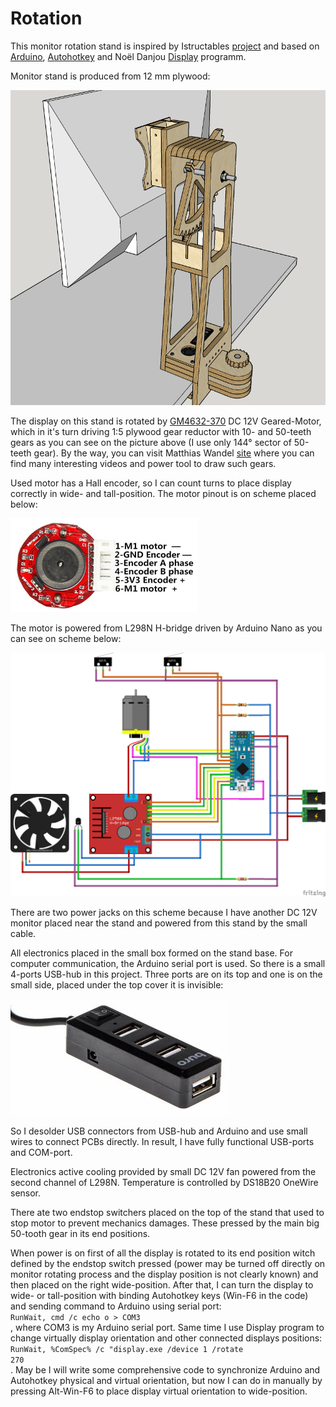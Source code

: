 # Rotation
This monitor rotation stand is inspired by Istructables <a href="https://www.instructables.com/id/Motorized-Sit-or-Stand-Landscape-or-Portrait-Monit/">project</a> and based on <a href="https://www.arduino.cc/">Arduino</a>, <a href="https://www.autohotkey.com/">Autohotkey</a> and Noël Danjou <a href="http://noeld.com/programs.asp?cat=misc#Display">Display</a> programm.

Monitor stand is produced from 12 mm plywood:

<img width="600" src="/Pictures/Stand.png">

The display on this stand is rotated by <a href="https://www.aliexpress.com/item/DC-12V-30RPM-High-torque-Turbo-Encoder-Motor-Worm-Geared-Motor-Reducer-Motor-GM4632-370/32891279814.html">GM4632-370</a> DC 12V Geared-Motor, which in it's turn driving 1:5 plywood gear reductor with 10- and 50-teeth gears as you can see on the picture above (I use only 144&deg; sector of 50-teeth gear). By the way, you can visit Matthias Wandel <a href="http://www.woodgears.ca/">site</a> where you can find many interesting videos and power tool to draw such gears.

Used motor has a Hall encoder, so I can count turns to place display correctly in wide- and tall-position. The motor pinout is on scheme placed below:

<img width="300" height="150" src="/Pictures/pinout.png">

The motor is powered from L298N H-bridge driven by Arduino Nano as you can see on scheme below:

<img width="600" src="/Pictures/scheme_bb.png">

There are two power jacks on this scheme because I have another DC 12V monitor placed near the stand and powered from this stand by the small cable.

All electronics placed in the small box formed on the stand base. For computer communication, the Arduino serial port is used. So there is a small 4-ports USB-hub in this project. Three ports are on its top and one is on the small side, placed under the top cover it is invisible:

<img src="/Pictures/USBHub.png">

So I desolder USB connectors from USB-hub and Arduino and use small wires to connect PCBs directly. In result, I have fully functional  USB-ports and COM-port.

Electronics active cooling provided by small DC 12V fan powered from the second channel of L298N. Temperature is controlled by DS18B20 OneWire sensor.

There ate two endstop switchers placed on the top of the stand that used to stop motor to prevent mechanics damages. These pressed by the main big 50-tooth gear in its end positions.

When power is on first of all the display is rotated to its end position witch defined by the endstop switch pressed (power may be turned off directly on monitor rotating process and the display position is not clearly known) and then placed on the right wide-position. After that, I can turn the display to wide- or tall-position with binding Autohotkey keys (Win-F6 in the code) and sending command to Arduino using serial port:<br><code>RunWait, cmd /c echo o > COM3</code><br>, where COM3 is my Arduino serial port. Same time I use Display program to change virtually display orientation and other connected displays positions:<br><code>RunWait, %ComSpec% /c "display.exe /device 1 /rotate 270</code><br>.
May be I will write some comprehensive code to synchronize Arduino and Autohotkey physical and virtual orientation, but now I can do in manually by pressing Alt-Win-F6 to place display virtual orientation to wide-position.
